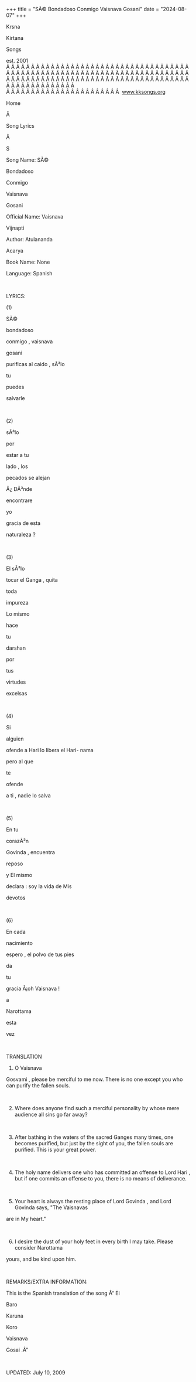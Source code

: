 +++ 
title = "SÃ© Bondadoso Conmigo Vaisnava Gosani"
date = "2024-08-07"
+++

Krsna
 
Kirtana
 
Songs

est. 2001
Â Â Â Â Â Â Â Â Â Â Â Â Â Â Â Â Â Â Â Â Â Â Â Â Â Â Â Â Â Â Â Â Â Â Â Â Â Â Â Â Â Â Â Â Â Â Â Â Â Â Â Â Â Â Â Â Â Â Â Â Â Â Â Â Â Â Â Â Â Â Â Â Â Â Â Â Â Â Â Â Â Â Â Â Â Â Â Â Â Â Â Â Â Â Â Â Â Â Â Â Â Â Â Â Â Â Â Â Â Â Â Â Â Â Â Â Â Â Â Â Â Â Â Â Â  
Â Â Â Â Â Â Â Â Â Â Â Â Â Â Â Â Â Â Â Â Â Â Â  
www.kksongs.org








Home


Ã 
 
Song Lyrics
 
Ã 
 
S


Song Name: 
SÃ©
 
Bondadoso
 
Conmigo
 
Vaisnava
 
Gosani


Official Name: 
Vaisnava
 
Vijnapti


Author: 
Atulananda
 
Acarya


Book Name: None


Language: 
Spanish


 


LYRICS:


(1)


SÃ©
 
bondadoso
 
conmigo
, 
vaisnava
 
gosani


purificas
 al 
caido
, 
sÃ³lo
 
tu


puedes
 
salvarle


 


(2)


sÃ³lo
 
por
 
estar
 a 
tu


lado
, 
los
 
pecados
 se 
alejan


Â¿
DÃ³nde
 
encontrare
 
yo
 
gracia
 de 
esta


naturaleza
?


 


(3)


El 
sÃ³lo


tocar
 el 
Ganga
, 
quita
 
toda
 
impureza


Lo 
mismo


hace
 
tu
 
darshan


por
 
tus
 
virtudes


excelsas


 


(4)


Si
 
alguien
 
ofende
 a 
Hari
 lo 
libera
 el 
Hari-
nama


pero
 al 
que
 
te
 
ofende

a 
ti
, 
nadie
 lo 
salva


 


(5)


En 
tu


corazÃ³n
 
Govinda
, 
encuentra
 
reposo


y
 El 
mismo
 
declara
: soy la 
vida
 de 
Mis
 
devotos


 


(6)


En 
cada


nacimiento
 
espero
, el 
polvo
 de 
tus
 pies


da
 
tu
 
gracia
 Â¡oh 
Vaisnava
!

a
 
Narottama
 
esta
 
vez


 


TRANSLATION


1) O 
Vaisnava


Gosvami
, please be merciful to me now. There is no
one except you who can purify the fallen souls. 


 


2) Where does anyone find
such a merciful personality by whose mere audience all sins go far away? 


 


3) After bathing in the
waters of the sacred 
Ganges
 many times, one becomes purified, but just by the
sight of you, the fallen souls are purified. This is your great power. 


 


4) The holy name delivers
one who has committed an offense to Lord 
Hari
, but if
one commits an offense to you, there is no means of deliverance. 


 


5) Your heart is always the
resting place of Lord 
Govinda
, and Lord 
Govinda
 says, "The 
Vaisnavas

are in 
My
 heart." 


 


6) I desire the dust of
your holy feet in every birth I may take. Please consider 
Narottama

yours, and be kind upon him. 


 


REMARKS/EXTRA INFORMATION:


This
is the Spanish translation of the song Â“
Ei


Baro
 
Karuna
 
Koro
 
Vaisnava
 
Gosai
.Â”


 


UPDATED:
 July 10, 2009